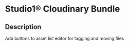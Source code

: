 # Studio1® Cloudinary Bundle

## Description

Add buttons to asset list editor for tagging and moving files
